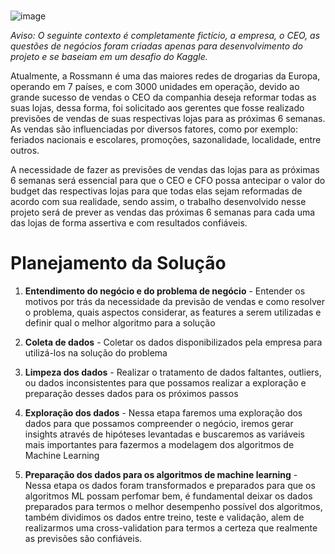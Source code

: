 # 
![image](https://upload.wikimedia.org/wikipedia/commons/thumb/8/8e/Rossmann_Logo.svg/2560px-Rossmann_Logo.svg.png)

*Aviso: O seguinte contexto é completamente fictício, a empresa, o CEO, as questões de negócios foram criadas apenas para desenvolvimento do projeto e se baseiam em um desafio do Kaggle.*

Atualmente, a Rossmann é uma das maiores redes de drogarias da Europa, operando em 7 países, e com 3000 unidades em operação, devido ao grande sucesso de vendas o CEO da companhia deseja reformar todas as suas lojas, dessa forma, foi solicitado aos gerentes que fosse realizado previsões de vendas de suas respectivas lojas para as próximas 6 semanas. As vendas são influenciadas por diversos fatores, como por exemplo: feriados nacionais e escolares, promoções, sazonalidade, localidade, entre outros.

A necessidade de fazer as previsões de vendas das lojas para as próximas 6 semanas será essencial para que o CEO e CFO possa antecipar o valor do budget das respectivas lojas para que todas elas sejam reformadas de acordo com sua realidade, sendo assim, o trabalho desenvolvido nesse projeto será de prever as vendas das próximas 6 semanas para cada uma das lojas de forma assertiva e com resultados confiáveis.

# Planejamento da Solução

1. **Entendimento do negócio e do problema de negócio** -  Entender os motivos por trás da necessidade da previsão de vendas e como resolver o problema, quais aspectos considerar, as features a serem utilizadas e definir qual o melhor algoritmo para a solução
 
2. **Coleta de dados** - Coletar os dados disponibilizados pela empresa para utilizá-los na solução do problema

3. **Limpeza dos dados** - Realizar o tratamento de dados faltantes, outliers, ou dados inconsistentes para que possamos realizar a exploração e preparação desses dados para os próximos passos

4. **Exploração dos dados** - Nessa etapa faremos uma exploração dos dados para que possamos compreender o negócio, iremos gerar insights através de hipóteses levantadas e buscaremos as variáveis mais importantes para fazermos a modelagem dos algoritmos de Machine Learning 

5. **Preparação dos dados para os algoritmos de machine learning** - Nessa etapa os dados foram transformados e preparados para que os algoritmos ML possam perfomar bem, é fundamental deixar os dados preparados para termos o melhor desempenho possível dos algoritmos, também dividimos os dados entre treino, teste e validação, alem de realizarmos uma cross-validation para termos a certeza que realmente as previsões são confiáveis.
